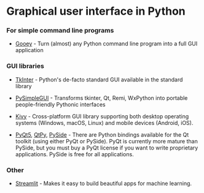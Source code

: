 # Graphical user interface in Python

### For simple command line programs

- [Gooey](https://github.com/chriskiehl/Gooey) - Turn (almost) any Python command line program into a full GUI application


### GUI libraries

- [TkInter](https://wiki.python.org/moin/TkInter) - Python's de-facto standard GUI available in the standard library

- [PySimpleGUI](https://pysimplegui.readthedocs.io/en/latest/) - Transforms tkinter, Qt, Remi, WxPython into portable people-friendly Pythonic interfaces

- [Kivy](https://kivy.org/) - Cross-platform GUI library supporting both desktop operating systems (Windows, macOS, Linux) and mobile devices (Android, iOS).

- [PyQt5](https://riverbankcomputing.com/software/pyqt/intro), [QtPy](https://pypi.org/project/QtPy/), [PySide](https://wiki.qt.io/PySide) - There are Python bindings available for the Qt toolkit (using either PyQt or PySide). PyQt is currently more mature than PySide, but you must buy a PyQt license if you want to write proprietary applications. PySide is free for all applications.


### Other

- [Streamlit](https://streamlit.io/docs/) - Makes it easy to build beautiful apps for machine learning.
